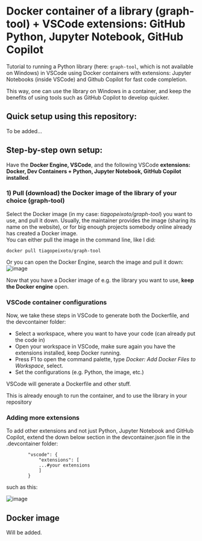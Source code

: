 # Docker container of a library (graph-tool) + VSCode extensions: GitHub Python, Jupyter Notebook, GitHub Copilot 
Tutorial to running a Python library (here: `graph-tool`, which is not available on Windows) in VSCode using Docker containers with extensions: Jupyter Notebooks (inside VSCode) and Github Copilot for fast code completion.

This way, one can use the library on Windows in a container, and keep the benefits of using tools such as GitHub Copilot to develop quicker.


## Quick setup using this repository:

To be added...

## Step-by-step own setup:

Have the **Docker Engine, VSCode**, and the following VSCode **extensions: Docker, Dev Containers + Python, Jupyter Notebook, GitHub Copilot installed**.

### 1) Pull (download) the Docker image of the library of your choice (graph-tool)
Select the Docker image (in my case: *tiagopeixoto/graph-tool*) you want to use, and pull it down. Usually, the maintainer provides the image (sharing its name on the website), or for big enough projects somebody online already has created a Docker image.<br>
You can either pull the image in the command line, like I did:

```docker pull tiagopeixoto/graph-tool```

Or you can open the Docker Engine, search the image and pull it down: 
![image](https://github.com/user-attachments/assets/7ec8e312-df33-4d3f-ab49-38de41272fc7)

Now that you have a Docker image of e.g. the library you want to use, **keep the Docker engine** open.

### VSCode container configurations

Now, we take these steps in VSCode to generate both the Dockerfile, and the devcontainer folder:
- Select a workspace, where you want to have your code (can already put the code in)
- Open your workspace in VSCode, make sure again you have the extensions installed, keep Docker running.
- Press F1 to open the command palette, type *Docker: Add Docker Files to Workspace*, select.
- Set the configurations (e.g. Python, the image, etc.)

VSCode will generate a Dockerfile and other stuff.

This is already enough to run the container, and to use the library in your repository

### Adding more extensions

To add other extensions and not just Python, Jupyter Notebook and GitHub Copilot, extend the down below section in the devcontainer.json file in the .devcontainer folder:

```"customizations": {
        "vscode": {
            "extensions": [
            ...#your extensions
            ]
        }
```

such as this:

![image](https://github.com/user-attachments/assets/892aa77f-2802-4b50-8459-b77050182da4)


## Docker image

Will be added.
